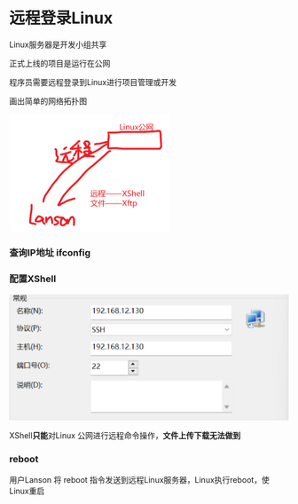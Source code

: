 # 远程登录Linux

Linux服务器是开发小组共享

正式上线的项目是运行在公网

程序员需要远程登录到Linux进行项目管理或开发

画出简单的网络拓扑图

<img src="images/image-20221127213129628.png" alt="image-20221127213129628" style="zoom:50%;" />

### 查询IP地址  ifconfig

### 配置XShell

![image-20221127213142506](images/image-20221127213142506.png)

XShell**只能**对Linux 公网进行远程命令操作，**文件上传下载无法做到**

### reboot

用户Lanson 将 reboot 指令发送到远程Linux服务器，Linux执行reboot，使Linux重启